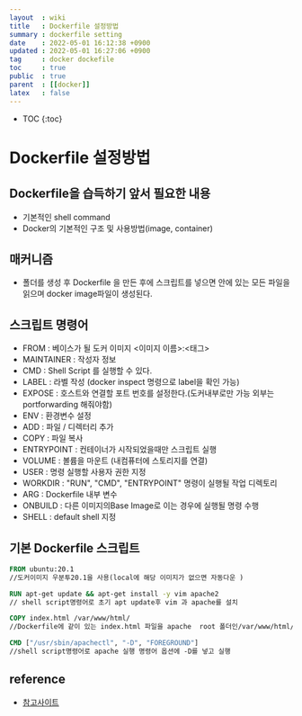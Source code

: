 ```yaml
---
layout  : wiki
title   : Dockerfile 설정방법
summary : dockerfile setting 
date    : 2022-05-01 16:12:38 +0900
updated : 2022-05-01 16:27:06 +0900
tag     : docker dockefile 
toc     : true
public  : true
parent  : [[docker]] 
latex   : false
---
```

* TOC
{:toc}

# Dockerfile 설정방법
## Dockerfile을 습득하기 앞서 필요한 내용
- 기본적인 shell command
- Docker의 기본적인 구조 및 사용방법(image, container)


 
## 매커니즘
- 폴더를 생성 후 Dockerfile 을 만든 후에 스크립트를 넣으면 안에 있는 모든 파일을 읽으며 docker image파일이 생성된다.

## 스크립트 명령어
- FROM : 베이스가 될 도커 이미지 <이미지 이름>:<태그> 
- MAINTAINER : 작성자 정보
- CMD : Shell Script 를 실행할 수 있다.
- LABEL : 라벨 작성 (docker inspect 명령으로 label을 확인 가능) 
- EXPOSE : 호스트와 연결할 포트 번호를 설정한다.(도커내부로만 가능 외부는 portforwarding 해줘야함)
- ENV : 환경변수 설정
- ADD : 파일 / 디렉터리 추가
- COPY : 파일 복사
- ENTRYPOINT : 컨테이너가 시작되었을때만 스크립트 실행
- VOLUME : 볼륨을 마운트 (내컴퓨터에 스토리지를 연결)
- USER : 명령 실행할 사용자 권한 지정
- WORKDIR : "RUN", "CMD", "ENTRYPOINT" 명령이 실행될 작업 디렉토리
- ARG : Dockerfile 내부 변수
- ONBUILD : 다른 이미지의Base Image로 이는 경우에 실행될 명령 수행
- SHELL : default shell 지정


## 기본 Dockerfile 스크립트
```Dockerfile
FROM ubuntu:20.1
//도커이미지 우분투20.1을 사용(local에 해당 이미지가 없으면 자동다운 )

RUN apt-get update && apt-get install -y vim apache2
// shell script명령어로 초기 apt update후 vim 과 apache를 설치

COPY index.html /var/www/html/
//Dockerfile에 같이 있는 index.html 파일을 apache  root 폴더인/var/www/html/ 에 넣는다

CMD ["/usr/sbin/apachectl", "-D", "FOREGROUND"]
//shell script명령어로 apache 실행 명령어 옵션에 -D를 넣고 실행
```

## reference
- [참고사이트](https://blog.d0ngd0nge.xyz/docker-dockerfile-write)


